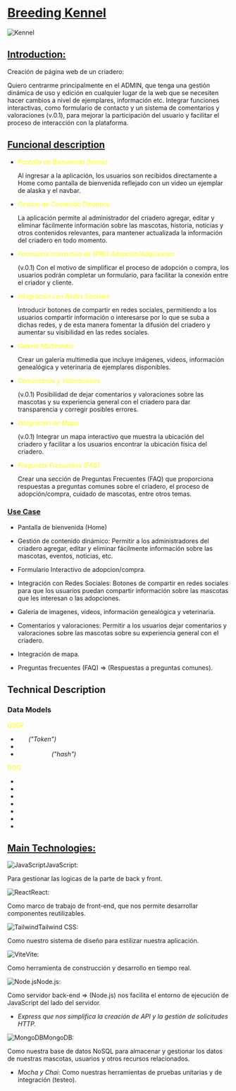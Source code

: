# <u>Breeding Kennel</u>

![Kennel](https://media2.giphy.com/media/v1.Y2lkPTc5MGI3NjExbGYxOGh5b2t5aDh5ZmtuMXRua2twOTR5cGY5cXg1bmd3YmR6bmt5MCZlcD12MV9pbnRlcm5hbF9naWZfYnlfaWQmY3Q9Zw/cImxFRmPTQx5I7HU8l/giphy.gif)

## <u>Introduction:</u>

Creación de página web de un criadero:

Quiero centrarme principalmente en el ADMIN, que tenga una gestión dinámica de uso y edición en cualquier lugar de la web que se necesiten hacer cambios a nivel de ejemplares, información etc.
Integrar funciones interactivas, como formulario de contacto y un sistema de comentarios y valoraciones (v.0.1), para mejorar la participación del usuario y facilitar el proceso de interacción con la plataforma.

## <u>Funcional description</u>

- _<p style="color:yellow;">Pantalla de Bienvenida (home)</p>_
  Al ingresar a la aplicación, los usuarios son recibidos directamente a Home como pantalla de bienvenida reflejado con un video un ejemplar de alaska y el navbar.

- _<p style="color:yellow;">Gestión de Contenido Dinámico</p>_
  La aplicación permite al administrador del criadero agregar, editar y eliminar fácilmente información sobre las mascotas, historia, noticias y otros contenidos relevantes, para mantener actualizada la información del criadero en todo momento.

- _<p style="color:yellow;">Formulario Interactivo de (PRE) Adopción/Adquisicion</p>_(v.0.1)
  Con el motivo de simplificar el proceso de adopción o compra, los usuarios podrán completar un formulario, para facilitar la conexión entre el criador y cliente.

- _<p style="color:yellow;">Integración con Redes Sociales</p>_
  Introducir botones de compartir en redes sociales, permitiendo a los usuarios compartir información o interesarse por lo que se suba a dichas redes, y de esta manera fomentar la difusión del criadero y aumentar su visibilidad en las redes sociales.

- _<p style="color:yellow;">Galería Multimedia</p>_
  Crear un galería multimedia que incluye imágenes, videos, información genealógica y veterinaria de ejemplares disponibles.

- _<p style="color:yellow;">Comentarios y Valoraciones</p>_(v.0.1)
  Posibilidad de dejar comentarios y valoraciones sobre las mascotas y su experiencia general con el criadero para dar transparencia y corregir posibles errores.

- _<p style="color:yellow;">Integración de Mapa</p>_(v.0.1)
  Integrar un mapa interactivo que muestra la ubicación del criadero y facilitar a los usuarios encontrar la ubicación física del criadero.

- _<p style="color:yellow;">Preguntas Frecuentes (FAQ)</p>_
  Crear una sección de Preguntas Frecuentes (FAQ) que proporciona respuestas a preguntas comunes sobre el criadero, el proceso de adopción/compra, cuidado de mascotas, entre otros temas.

### <u>Use Case</u>

- Pantalla de bienvenida (Home)

- Gestión de contenido dinámico: Permitir a los administradores del criadero agregar, editar y eliminar fácilmente información sobre las mascotas, eventos, noticias, etc.

- Formulario Interactivo de adopcion/compra.

- Integración con Redes Sociales: Botones de compartir en redes sociales para que los usuarios puedan compartir información sobre las mascotas que les interesan o las adopciones.

- Galería de imagenes, videos, información genealógica y veterinaria.

- Comentarios y valoraciones: Permitir a los usuarios dejar comentarios y valoraciones sobre las mascotas sobre su experiencia general con el criadero.

- Integración de mapa.

- Preguntas frecuentes (FAQ) => (Respuestas a preguntas comunes).

## Technical Description

### Data Models

<p style="color:yellow;">USER<p/>

- <u style="color:white;">id :</u> _("Token")_
- <u style="color:white;">email :</u>
- <u style="color:white;">password :</u> _("hash")_

<p style="color:yellow;">DOG<p/>

- <u style="color:white;">id :</u>
- <u style="color:white;">chip :</u>
- <u style="color:white;">nombre :</u>
- <u style="color:white;">nacimiento :</u>
- <u style="color:white;">genero :</u>
- <u style="color:white;">afijo :</u>
- <u style="color:white;">imagen :</u>

## <u>Main Technologies:</u>

![JavaScript](https://img.icons8.com/?size=48&id=108784&format=png)JavaScript: <p>Para gestionar las logicas de la parte de back y front.<p/>

![React](https://img.icons8.com/?size=40&id=bzf0DqjXFHIW&format=png)React: <p>Como marco de trabajo de front-end, que nos permite desarrollar componentes reutilizables.<p/>

![Tailwind](https://img.icons8.com/?size=48&id=4PiNHtUJVbLs&format=png)Tailwind CSS: <p>Como nuestro sistema de diseño para estilizar nuestra aplicación.<p/>

![Vite](https://img.icons8.com/?size=48&id=dJjTWMogzFzg&format=png)Vite: <p>Como herramienta de construcción y desarrollo en tiempo real.<p/>

![Node.js](https://img.icons8.com/?size=48&id=54087&format=png)Node.js: <p>Como servidor back-end => (Node.js) nos facilita el entorno de ejecución de JavaScript del lado del servidor.<p/>

- _Express que nos simplifica la creación de API y la gestión de solicitudes HTTP._

![MongoDB](https://img.icons8.com/?size=48&id=74402&format=png)MongoDB: <p>Como nuestra base de datos NoSQL para almacenar y gestionar los datos de nuestras mascotas, usuarios y otros recursos relacionados.<p/>

- _Mocha y Chai:_ Como nuestras herramientas de pruebas unitarias y de integración (testeo).
